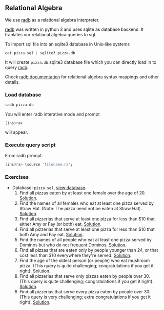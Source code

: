 ## Relational Algebra

We use [radb](https://users.cs.duke.edu/~junyang/radb/) as a relational algebra interpreter.

[radb](https://users.cs.duke.edu/~junyang/radb/) was written in python 3 and uses sqlite as database
backend. It tranlates our relational algebra queries to sql.

To import sql file into an sqlite3 database in Unix-like systems

```
cat pizza.sql | sqlite3 pizza.db
```

It will create `pizza.db` sqlite3 database file which you can directly load in to query [radb](https://users.cs.duke.edu/~junyang/radb/).

Check [radb documentation](https://users.cs.duke.edu/~junyang/radb/) for relational algebra syntax mappings and other details.

### Load database

```bash
radb pizza.db
```

You will enter radb interative mode and prompt

```
(ins)ra>
```

will appear.

### Execute query script

From radb prompt:

```bash
(ins)ra> \source 'filename.ra';
```

### Exercises

* Database: `pizza.sql`, [view database](pizza.html).
    1. Find all pizzas eaten by at least one female over the age of 20. [Solution](query_exercise1.ra).
    2. Find the names of all females who eat at least one pizza served by Straw Hat. (Note: The pizza need not be eaten at Straw Hat). [Solution](query_exercise2.ra). 
    3. Find all pizzerias that serve at least one pizza for less than $10 that either Amy or Fay (or both) eat. [Solution](query_exercise3.ra).
    4. Find all pizzerias that serve at least one pizza for less than $10 that both Amy and Fay eat. [Solution](query_exercise4.ra).
    5. Find the names of all people who eat at least one pizza served by Dominos but who do not frequent Dominos. [Solution](query_exercise5.ra).
    6. Find all pizzas that are eaten only by people younger than 24, or that cost less than $10 everywhere they're served. [Solution](query_exercise6.ra).
    7. Find the age of the oldest person (or people) who eat mushroom pizza. (This query is quite challenging; congratulations if you get it right). [Solution](query_exercise7.ra). 
    8. Find all pizzerias that serve only pizzas eaten by people over 30. (This query is quite challenging; congratulations if you get it right). [Solution](query_exercise8.ra).
    9. Find all pizzerias that serve every pizza eaten by people over 30.
    (This query is very challenging; extra congratulations if you get it right). [Solution](query_exercise9.ra).
